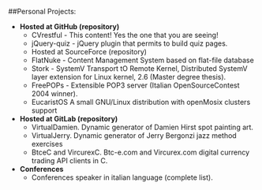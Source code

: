 ##Personal Projects:
* __Hosted at GitHub (repository)__
	* CVrestful - This content! Yes the one that you are seeing!
	* jQuery-quiz - jQuery plugin that permits to build quiz pages.
	* Hosted at SourceForce (repository)
	* FlatNuke - Content Management System based on flat-file database
	* Stork - SystemV Transport tO Remote Kernel, Distributed SystemV layer extension for Linux kernel, 2.6 (Master degree thesis).
	* FreePOPs - Extensible POP3 server (Italian OpenSourceContest 2004 winner).
	* EucaristOS A small GNU/Linux distribution with openMosix clusters support
* __Hosted at GitLab (repository)__
	* VirtualDamien. Dynamic generator of Damien Hirst spot painting art.
	* VirtualJerry. Dynamic generator of Jerry Bergonzi jazz method exercises
	* BtceC and VircurexC. Btc-e.com and Vircurex.com digital currency trading API clients in C.
* __Conferences__
	* Conferences speaker in italian language (complete list).
